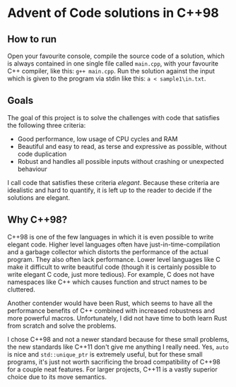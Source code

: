 # Advent of Code solutions in C++98

## How to run

Open your favourite console, compile the source code of a solution, which is always contained in one single file called `main.cpp`, with your favourite C++ compiler, like this: `g++ main.cpp`. Run the solution against the input which is given to the program via stdin like this: `a < sample1\in.txt`.

## Goals

The goal of this project is to solve the challenges with code that satisfies the following three criteria:

- Good performance, low usage of CPU cycles and RAM
- Beautiful and easy to read, as terse and expressive as possible, without code duplication
- Robust and handles all possible inputs without crashing or unexpected behaviour

I call code that satisfies these criteria *elegant*. Because these criteria are idealistic and hard to quantify, it is left up to the reader to decide if the solutions are elegant.

## Why C++98?

C++98 is one of the few languages in which it is even possible to write elegant code. Higher level languages often have just-in-time-compilation and a garbage collector which distorts the performance of the actual program. They also often lack performance. Lower level languages like C make it difficult to write beautiful code (though it is certainly possible to write elegant C code, just more tedious). For example, C does not have namespaces like C++ which causes function and struct names to be cluttered.

Another contender would have been Rust, which seems to have all the performance benefits of C++ combined with increased robustness and more powerful macros. Unfortunately, I did not have time to both learn Rust from scratch and solve the problems.

I chose C++98 and not a newer standard because for these small problems, the new standards like C++11 don't give me anything I really need. Yes, `auto` is nice and `std::unique_ptr` is extremely useful, but for these small programs, it's just not worth sacrificing the broad compatibility of C++98 for a couple neat features. For larger projects, C++11 is a vastly superior choice due to its move semantics.